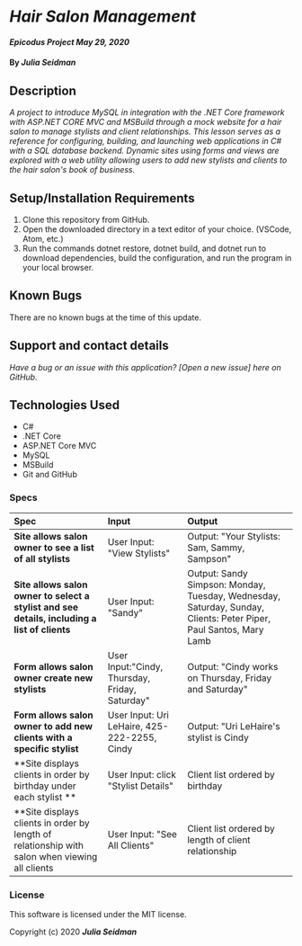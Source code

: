 # _Hair Salon Management_

#### _Epicodus Project May 29, 2020_

#### By _**Julia Seidman**_


## Description

_A project to introduce MySQL in integration with the .NET Core framework with ASP.NET CORE MVC and MSBuild through a mock website for a hair salon to manage stylists and client relationships. This lesson serves as a reference for configuring, building, and launching web applications in C# with a SQL database backend. Dynamic sites using forms and views are explored with a web utility allowing users to add new stylists and clients to the hair salon's book of business._

## Setup/Installation Requirements

1. Clone this repository from GitHub.
2. Open the downloaded directory in a text editor of your choice.
  (VSCode, Atom, etc.)
3. Run the commands dotnet restore, dotnet build, and dotnet run to download dependencies, build the configuration, and run the program in your local browser.

## Known Bugs

There are no known bugs at the time of this update.

## Support and contact details

_Have a bug or an issue with this application? [Open a new issue] here on GitHub._

## Technologies Used

* C#
* .NET Core
* ASP.NET Core MVC
* MySQL
* MSBuild
* Git and GitHub

### Specs
| Spec | Input | Output |
| :------------- | :------------- | :------------- |
| **Site allows salon owner to see a list of all stylists** | User Input: "View Stylists" | Output: "Your Stylists: Sam, Sammy, Sampson" |
| **Site allows salon owner to select a stylist and see details, including a list of clients** | User Input: "Sandy" | Output: Sandy Simpson: Monday, Tuesday, Wednesday, Saturday, Sunday, Clients: Peter Piper, Paul Santos, Mary Lamb|
| **Form allows salon owner create new stylists** | User Input:"Cindy, Thursday, Friday, Saturday" | Output: "Cindy works on Thursday, Friday and Saturday"|
| **Form allows salon owner to add new clients with a specific stylist** | User Input: Uri LeHaire, 425-222-2255, Cindy | Output: "Uri LeHaire's stylist is Cindy |
| **Site displays clients in order by birthday under each stylist ** | User Input: click "Stylist Details" | Client list ordered by birthday|
| **Site displays clients in order by length of relationship with salon when viewing all clients | User Input: "See All Clients" | Client list ordered by length of client relationship |



### License
This software is licensed under the MIT license.

Copyright (c) 2020 **_Julia Seidman_**